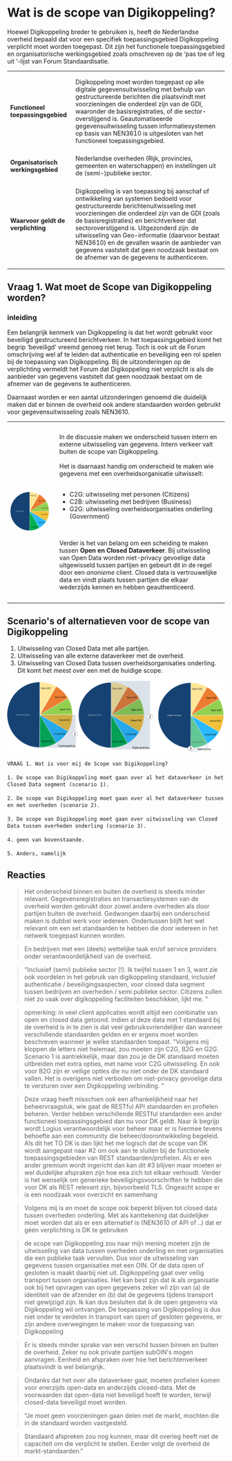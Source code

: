 # Wat is de scope van Digikoppeling?

Hoewel Digikoppeling breder te gebruiken is, heeft de Nederlandse overheid bepaald dat voor een specifiek toepassingsgebied Digikoppeling verplicht moet worden toegepast. Dit zijn het functionele toepassingsgebied en organisatorische werkingsgebied zoals omschreven op de ‘pas toe of leg uit ‘-lijst van Forum Standaardisatie.

<table>
<tbody>
<tr>
<td>
<p><strong>Functioneel toepassingsgebied</strong></p>
</td>
<td>
<p>Digikoppeling moet worden toegepast op alle digitale gegevensuitwisseling met behulp van gestructureerde berichten die plaatsvindt met voorzieningen die onderdeel zijn van de GDI, waaronder de basisregistraties, of die sector-overstijgend is. Geautomatiseerde gegevensuitwisseling tussen informatiesystemen op basis van NEN3610 is uitgesloten van het functioneel toepassingsgebied.</p>
</td>
</tr>
<tr>
<td>
<p><strong>Organisatorisch werkingsgebied</strong></p>
</td>
<td>Nederlandse overheden (Rijk, provincies, gemeenten en waterschappen) en instellingen uit de (semi-)publieke sector.</td>
</tr>
<tr>
<td><strong>Waarvoor geldt de verplichting</strong></td>
<td>
<p>Digikoppeling is van toepassing bij aanschaf of ontwikkeling van systemen bedoeld voor gestructureerde berichtenuitwisseling met voorzieningen die onderdeel zijn van de GDI (zoals de basisregistraties) en berichtverkeer dat sectoroverstijgend is. Uitgezonderd zijn: de uitwisseling van Geo-informatie (daarvoor bestaat NEN3610) en de gevallen waarin de aanbieder van gegevens vaststelt dat geen noodzaak bestaat om de afnemer van de gegevens te authenticeren.</p>
</td>
</tr>
</tbody>
</table>

## Vraag 1. Wat moet de Scope van Digikoppeling worden?

### inleiding

Een belangrijk kenmerk van Digikoppeling is dat het wordt gebruikt voor beveiligd gestructureerd berichtverkeer. In het toepassingsgebied komt het begrip ‘beveiligd’ vreemd genoeg niet terug. Toch is ook uit de Forum omschrijving wel af te leiden dat authenticatie en beveiliging een rol spelen bij de toepassing van Digikoppeling. Bij de uitzonderingen op de verplichting vermeldt het Forum dat Digikoppeling niet verplicht is als de aanbieder van gegevens vaststelt dat geen noodzaak bestaat om de afnemer van de gegevens te authenticeren.


Daarnaast worden er een aantal uitzonderingen genoemd die duidelijk maken dat er binnen de overheid ook andere standaarden worden gebruikt voor gegevensuitwisseling zoals NEN3610.

<table>
<tbody>
<tr>
<td> <img src="media\OVInteractie.png" /></td>
<td>
<div style="padding: 10px;">
<p>In de discussie maken we onderscheid tussen intern en externe uitwisseling van gegevens. Intern verkeer valt buiten de scope van Digikoppeling. <br /><br />Het is daarnaast handig om onderscheid te maken wie gegevens met een overheidsorganisatie uitwisselt:<br /><br /></p>
<ul>
<li>C2G: uitwisseling met personen (Citizens)</li>
<li>C2B: uitwisseling met bedrijven (Business)</li>
<li>G2G: uitwisseling overheidsorganisaties onderling (Government)</li>
</ul>
<br />
<p>Verder is het van belang om een scheiding te maken tussen <strong>Open en Closed Dataverkeer</strong>. Bij uitwisseling van Open Data worden niet-privacy gevoelige data uitgewisseld tussen partijen en gebeurt dit in de regel door een <em>anonieme</em> client. Closed data is vertrouwelijke data en vindt plaats tussen partijen die elkaar wederzijds kennen en hebben geauthenticeerd.</p>
</div>
</td>
</tr>
</tbody>
</table>

## Scenario's of alternatieven voor de scope van Digikoppeling

1. Uitwisseling van Closed Data met alle partijen.
1. Uitwisseling van alle externe dataverkeer met de overheid.
1. Uitwisseling van Closed Data tussen overheidsorganisaties onderling. Dit komt het meest over een met de huidige scope.

![Scenario's](media/scope.png "Verschillende scenario's voor de scope van Digikoppeling")

```
VRAAG 1. Wat is voor mij de Scope van Digikoppeling?

1. De scope van Digikoppeling moet gaan over al het dataverkeer in het Closed Data segment (scenario 1).

2. De scope van Digikoppeling moet gaan over al het dataverkeer tussen en met overheden (scenario 2).

3. De scope van Digikoppeling moet gaan over uitwisseling van Closed Data tussen overheden onderling (scenario 3).

4. geen van bovenstaande.

5. Anders, namelijk
``` 

## Reacties

>Het onderscheid binnen en buiten de overheid is steeds minder relevant. Gegevensregistraties en transactiesystemen van de overheid worden gebruikt door zowel andere overheden als door partijen buiten de overheid. Gedwongen daarbij een onderscheid maken is dubbel werk voor iedereen. Ondertussen blijft het wel relevant om een set standaarden te hebben die door iedereen in het netwerk toegepast kunnen worden.

>En bedrijven met een (deels) wettelijke taak en/of service providers onder verantwoordelijkheid van de overheid.

>"Inclusief (semi) publieke sector (!). 
Ik twijfel tussen 1 en 3, want zie ook voordelen in het gebruik van digikoppeling standaard, inclusief authenticatie / beveiligingsaspecten, voor closed data segment tussen bedrijven en overheden / semi publieke sector. 
Citizens zullen niet zo vaak over digikoppeling faciliteiten beschikken, lijkt me. "

>opmerking: in veel client applicaties wordt altijd een combinatie van open en closed data getoond. indien al deze data met 1 standaard bij de overheid is in te zien is dat veel gebruiksvriendelijker dan wanneer verschillende standaarden gelden en er ergens moet worden beschreven wanneer je welke standaarden toepast.
"Volgens mij kloppen de letters niet helemaal, zou moeten zijn C2G, B2G en G2G.
Scenario 1 is aantrekkelijk, maar dan zou je de DK standaard moeten uitbreiden met extra opties, met name voor C2G uitwisseling. En ook voor B2G zijn er veilige opties die nu niet onder de DK standaard vallen.
Het is overigens niet verboden om niet-privacy gevoelige data te versturen over een Digikoppeling verbinding.
"

>Deze vraag heeft misschien ook een afhankelijkheid naar het beheervraagstuk, wie gaat de RESTful API standaarden en profielen beheren. Verder hebben verschillende RESTful standarden een ander functioneel toepassingsgebied dan nu voor DK geldt. Naar ik begrijp wordt Logius verantwoordelijk voor beheer maar er is hiermee tevens behoefte aan een community die beheer/doorontwikkeling begeleid. Als dit het TO DK is dan lijkt het me logisch dat de scope van DK wordt aangepast naar #2 om ook aan te sluiten bij de functionele toepassingsgebieden van REST standaarden/profielen. Als er een ander gremium wordt ingericht dan kan dit #3 blijven maar moeten er wel duidelijke afspraken zijn hoe eea zich tot elkaar verhoudt. Verder is het wenselijk om generieke beveiligingsvoorschriften te hebben die voor DK als REST relevant zijn, bijvoorbeeld TLS. Ongeacht scope er is een noodzaak voor overzicht en samenhang  

>Volgens mij is en moet de scope ook beperkt blijven tot closed data tussen overheden onderling. Met als kanttekening dat duidelijker moet worden dat als er een alternatief is (NEN3610 of API of ..) dat er géén verplichting is DK te gebruiken

>de scope van Digikoppeling zou naar mijn mening moeten zijn de uitwisseling van data tussen overheden onderling en met organisaties die een publieke taak vervullen. Dus voor de uitwisseling van gegevens tussen organisaties met een OIN. Of de data open of gesloten is maakt daarbij niet uit. Digikoppeling gaat over veilig transport tussen organisaties. Het kan best zijn dat ik als organisatie ook bij het opvragen van open gegevens zeker wil zijn van (a) de identiteit van de afzender en (b) dat de gegevens tijdens transport niet gewijzigd zijn. Ik kan dus besluiten dat ik de open gegevens via Digikoppeling wil ontvangen. De toepassing van Digikoppeling is dus niet onder te verdelen in transport van open of gesloten gegevens, er zijn andere overwegingen te maken voor de toepassing van Digikoppeling

>Er is steeds minder sprake van een verschil tussen binnen en buiten de overheid. Zeker nu ook private partijen subOIN's mogen aanvragen. Eenheid en afspraken over hoe het berichtenverkeer plaatsvindt is wel belangrijk. 

>Ondanks dat het over alle dataverkeer gaat, moeten profielen komen voor enerzijds open-data en anderzijds closed-data. Met de voorwaarden dat open-data niet beveiligd hoeft te worden, terwijl closed-data beveiligd moet worden.

>"Je moet geen voorzieningen gaan delen met de markt, mochten die in de standaard worden vastgesteld.

>Standaard afspreken zou nog kunnen, maar dit overleg heeft niet de capaciteit om die verplicht te stellen. Eerder volgt de overheid de markt-standaarden."

